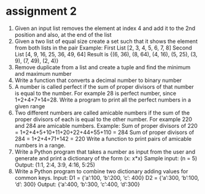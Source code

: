 # assignment 2
1.	Given an input list removes the element at index 4 and add it to the 2nd position and also, at the end of the list
2.	Given a two list of equal size create a set such that it shows the element from both lists in the pair
Example: First List [2, 3, 4, 5, 6, 7, 8]
Second List [4, 9, 16, 25, 36, 49, 64]
Result is {(6, 36), (8, 64), (4, 16), (5, 25), (3, 9), (7, 49), (2, 4)}
3.	Remove duplicate from a list and create a tuple and find the minimum and maximum number
4.	Write a function that converts a decimal number to binary number
5.	A number is called perfect if the sum of proper divisors of that number is equal to the number. For example 28 is perfect number, since 1+2+4+7+14=28. Write a program to print all the perfect numbers in a given range
6.	Two different numbers are called amicable numbers if the sum of the proper divisors of each is equal to the other number. For example 220 and 284 are amicable numbers.
Example: 
Sum of proper divisors of 220 = 1+2+4+5+10+11+20+22+44+55+110 = 284
Sum of proper divisors of 284 = 1+2+4+71+142 = 220
Write a function to print pairs of amicable numbers in a range.
7.	Write a Python program that takes a number as input from the user and generate and print a dictionary of the form (x: x*x)
Sample input: (n = 5)
Output: (1:1, 2:4, 3:9, 4:16, 5:25)
8.	Write a Python program to combine two dictionary adding values for common keys.
Input:
D1 = {‘a’:100, ‘b’:200, ‘c’: 400}
D2 = {‘a’:300, ‘b’:100, ‘d’: 300}
Output: {‘a’:400, ‘b’:300, ‘c’:400, ‘d’:300}
